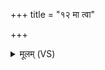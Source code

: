 +++
title = "१२ मा त्वा"

+++
<details><summary>मूलम् (VS)</summary>

मा त्वा॑ क्र॒व्याद॒भि मं॑स्ता॒रात्संक॑सुकाच्चर॒। रक्ष॑तु त्वा॒ द्यौ रक्ष॑तु पृ॑थि॒वी सूर्य॑श्च त्वा॒ रक्ष॑तां च॒न्द्रमा॑श्च। अ॒न्तरि॑क्षं रक्षतु देवहे॒त्याः ॥
</details>